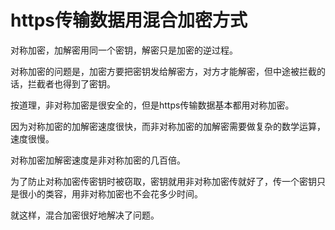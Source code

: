 # https传输数据用混合加密方式

对称加密，加解密用同一个密钥，解密只是加密的逆过程。

对称加密的问题是，加密方要把密钥发给解密方，对方才能解密，但中途被拦截的话，拦截者也得到了密钥。

按道理，非对称加密是很安全的，但是https传输数据基本都用对称加密。

因为对称加密的加解密速度很快，而非对称加密的加解密需要做复杂的数学运算，速度很慢。

对称加密加解密速度是非对称加密的几百倍。

为了防止对称加密传密钥时被窃取，密钥就用非对称加密传就好了，传一个密钥只是很小的类容，用非对称加密也不会花多少时间。

就这样，混合加密很好地解决了问题。
